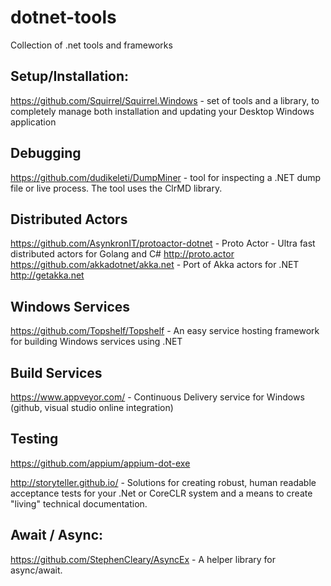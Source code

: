 # dotnet-tools
Collection of .net tools and frameworks

Setup/Installation:
-----------------------
https://github.com/Squirrel/Squirrel.Windows - set of tools and a library, to completely manage both installation and updating your Desktop Windows application

Debugging
-----------------------
https://github.com/dudikeleti/DumpMiner - tool for inspecting a .NET dump file or live process. The tool uses the ClrMD library. 

Distributed Actors
-----------------------
https://github.com/AsynkronIT/protoactor-dotnet - Proto Actor - Ultra fast distributed actors for Golang and C# http://proto.actor 
https://github.com/akkadotnet/akka.net - Port of Akka actors for .NET http://getakka.net 


Windows Services
-----------------------
https://github.com/Topshelf/Topshelf - An easy service hosting framework for building Windows services using .NET

Build Services
-----------------------
https://www.appveyor.com/ - Continuous Delivery service for Windows (github, visual studio online integration)

Testing
-----------------------
https://github.com/appium/appium-dot-exe

http://storyteller.github.io/ - Solutions for creating robust, human readable acceptance tests for your .Net or CoreCLR system and a means to create "living" technical documentation.

Await / Async:
-----------------------
https://github.com/StephenCleary/AsyncEx - A helper library for async/await.
